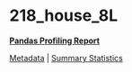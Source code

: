 # 218_house_8L

[**Pandas Profiling Report**](https://epistasislab.github.io/pmlb/profile/218_house_8L.html)

[Metadata](metadata.yaml) | [Summary Statistics](summary_stats.tsv)

